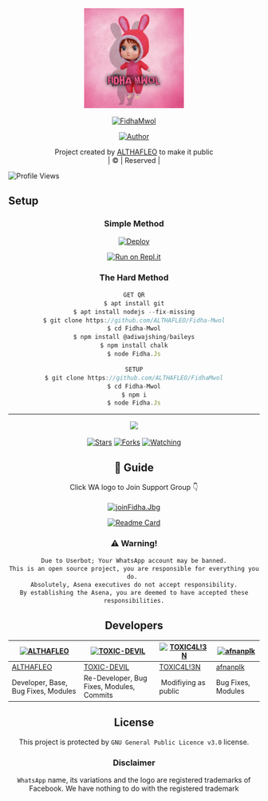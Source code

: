 
<div align="center">
  <img border-radius: 15px src="FidhaMwol.jpg" width="200" height="200"/>
  <p align="center">
<a href="#"><img title="FidhaMwol" src="https://img.shields.io/badge/FidhaMwol-green?colorA=%23ff0000&colorB=%23017e40&style=for-the-badge"></a>
</p>
  <p align="center">
<a href="https://github.com/ALTHAFLEO"><img title="Author" src="https://img.shields.io/badge/Author-ALTHAFLEO/FidhaMwol?color=blue&style=for-the-badge&logo=whatsapp"></a>
</p>
</div>
<p align="center">
Project created by <a href="https://github.com/ALTHAFLEO">ALTHAFLEO</a> to make it public
    <br>
       | © |
        Reserved |
    <br> 
</p>

![Profile Views](https://hits.seeyoufarm.com/api/count/incr/badge.svg?url=https://github.com/ALTHAFLEO/FidhaMwol&title=Profile%20Views)

## Setup
<div align="center">

  ### Simple Method
  
[![Deploy](https://www.herokucdn.com/deploy/button.svg)](https://heroku.com/deploy?template=https://github.com/ALTHAFLEO/Fidha-Mwol) 
  
[![Run on Repl.it](https://repl.it/badge/github/quiec/whatsAlfa)](https://replit.com/@Farhandqz/FidhaMwol)
  
### The Hard Method
```js
GET QR
$ apt install git
$ apt install nodejs --fix-missing
$ git clone https://github.com/ALTHAFLEO/Fidha-Mwol
$ cd Fidha-Mwol
$ npm install @adiwajshing/baileys
$ npm install chalk
$ node Fidha.Js
```
      
```js
SETUP
$ git clone https://github.com/ALTHAFLEO/FidhaMwol
$ cd Fidha-Mwol
$ npm i
$ node Fidha.Js
```

----

  <p align="center">
  <a href="httsp://github.com/ALTHAFLEO/FidhaMwol">
    
<a href="https://github.com/ALTHAFLEO/followers">
<img src="https://img.shields.io/github/repo-size/ALTHAFLEO/Fidha-Mwol?color=green&label=Repo%20total%20size&style=plastic">
<p align="center">
<a href="https://github.com/ALTHAFLEO/followers"
<img title="Followers" src="https://img.shields.io/github/followers/ALTHAFLEO?color=blue&style=flat-square"></a>
<a href="https://github.com/ALTHAFLEO/FidhaMwol/stargazers/"><img title="Stars" src="https://img.shields.io/github/stars/ALTHAFLEO/FidhaMwol?color=blue&style=flat-square"></a>
<a href="https://github.com/ALTHAFLEO/FidhaMwol/network/members"><img title="Forks" src="https://img.shields.io/github/forks/ALTHAFLEO/FidhaMwol?color=blue&style=flat-square"></a>
<a href="https://github.com/ALTHAFLEO/FidhaMwol/watchers"><img title="Watching" src="https://img.shields.io/github/watchers/ALTHAFLEO/FidhaMwol?label=Watchers&color=blue&style=flat-square"></a>
</p>

## 📢 Guide
Click WA logo to Join Support Group 👇
    <br>
<br>
  [![join](https://github.com/ALTHAFLEO/Fidha-Mwol)Fidha.Jbg](http://chat.whatsapp.com/Dn1RGhQxRxLGD25r91uYl8)
  <div align="center">
       
  [![Readme Card](https://github-readme-stats.vercel.app/api/pin/?username=ALTHAFLEO&repo=Fidha-Mwol&theme=nightowl)](https://github.com/ALTHAFLEO/Fidha-Mwol)
  </div>
    
### ⚠️ Warning! 
```
Due to Userbot; Your WhatsApp account may be banned.
This is an open source project, you are responsible for everything you do. 
Absolutely, Asena executives do not accept responsibility.
By establishing the Asena, you are deemed to have accepted these responsibilities.
```

## Developers
  <div align="center">
    
  [![ALTHAFLEO](https://github.com/ALTHAFLEO.png?size=100)](https://github.com/ALTHAFLEO) | [![TOXIC-DEVIL](https://github.com/TOXIC-DEVIL.png?size=100)](https://github.com/TOXIC-DEVIL) |  [![TOXIC4L!3N](https://github.com/Alien-alfa.png?size=100)](https://github.com/AI-VIKI) | [![afnanplk](https://github.com/afnanplk.png?size=100)](https://github.com/afnanplk) 
----|----|----|----
[ALTHAFLEO](https://github.com/ALTHAFLEO) | [TOXIC-DEVIL](https://github.com/TOXIC-DEVIL) | [TOXIC4L!3N](https://github.com/AI-VIKI) | [afnanplk](https://github.com/afnanplk) 
Developer, Base, Bug Fixes, Modules| Re-Developer, Bug Fixes, Modules, Commits |  Modifiying  as   public | Bug Fixes, Modules 
  </div>
    


## License
This project is protected by `GNU General Public Licence v3.0` license.

### Disclaimer
`WhatsApp` name, its variations and the logo are registered trademarks of Facebook. We have nothing to do with the registered trademark
